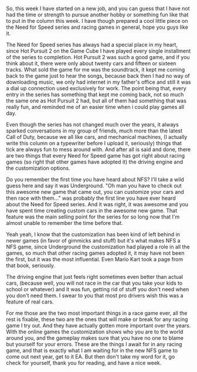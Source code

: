 So, this week I have started on a new job, and you can guess that I have not had the time or strength to pursue another hobby or something fun like that to put in the column this week. I have though prepared a cool little piece on the Need for Speed series and racing games in general, hope you guys like it.

The Need for Speed series has always had a special place in my heart, since Hot Pursuit 2 on the Game Cube I have played every single installment of the series to completion. Hot Pursuit 2 was such a good game, and if you think about it, there were only about twenty cars and fifteen or sixteen tracks. What sold the game for me was the soundtrack, it kept me coming back to the game just to hear the songs, because back then I had no way of downloading music, we only had internet in my father's office and still it was a dial up connection used exclusively for work. The point being that, every entry in the series has something that kept me coming back, not so much the same one as Hot Pursuit 2 had, but all of them had something that was really fun, and reminded me of an easier time when i could play games all day.

Even though the series has not changed much over the years, it always sparked conversations in my group of friends, much more than the latest Call of Duty, because we all like cars, and mechanical machines, (I actually write this column on a typewriter before I upload it, seriously) things that tick are always fun to mess around with. And after all is said and done, there are two things that every Need for Speed game has got right about racing games (so right that other games have adopted it) the driving engine and the customization options.

Do you remember the first time you have heard about NFS? I'll take a wild guess here and say it was Underground. "Oh man you have to check out this awesome new game that came out, you can customize your cars and then race with them..." was probably the first line you have ever heard about the Need for Speed series. And it was right, it was awesome and you have spent time creating custom cars in the awesome new game. That feature was the main selling point for the series for so long now that I'm almost unable to remember the time before that.

Yeah yeah, I know that the customization has been kind of left behind in newer games (in favor of gimmicks and stuff) but it's what makes NFS a NFS game, since Underground the customization had played a role in all the games, so much that other racing games adopted it, it may have not been the first, but it was the most influential. Even Mario Kart took a page from that book, seriously.

The driving engine that just feels right sometimes even better than actual cars, (because well, you will not race in the car that you take your kids to school or whatever) and it was fun, getting rid of stuff you don't need when you don't need them. I swear to you that most pro drivers wish this was a feature of real cars.

For me those are the two most important things in a race game ever, all the rest is fixable, these two are the ones that will make or break for any racing game I try out. And they have actually gotten more important over the years. With the online games the customization shows who you are to the world around you, and the gameplay makes sure that you have no one to blame but yourself for your errors. These are the things I await for in any racing game, and that is exactly what I am waiting for in the new NFS game to come out next year, get to it EA. But then don't take my word for it, go check for yourself, thank you for reading, and have a nice week. 
